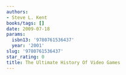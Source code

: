 ```yaml
---
authors:
- Steve L. Kent
books/tags: []
date: 2009-07-18
params:
  isbn13: '9780761536437'
  year: '2001'
slug: '9780761536437'
star_rating: 0
title: The Ultimate History Of Video Games
---
```


<!--more-->